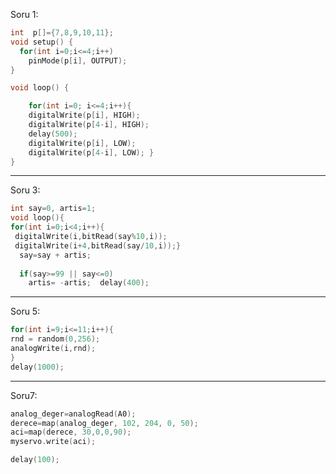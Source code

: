 Soru 1:

```c++
int  p[]={7,8,9,10,11};
void setup() {
  for(int i=0;i<=4;i++)
    pinMode(p[i], OUTPUT);
}

void loop() {

    for(int i=0; i<=4;i++){
    digitalWrite(p[i], HIGH);
    digitalWrite(p[4-i], HIGH);
    delay(500);
    digitalWrite(p[i], LOW);
    digitalWrite(p[4-i], LOW); }
}
```

---------------------
Soru 3:

```c++
int say=0, artis=1;
void loop(){
for(int i=0;i<4;i++){
 digitalWrite(i,bitRead(say%10,i));
 digitalWrite(i+4,bitRead(say/10,i));}
  say=say + artis;
   
  if(say>=99 || say<=0)
    artis= -artis;  delay(400); 
```

---------------------
Soru 5:

```c++
for(int i=9;i<=11;i++){
rnd = random(0,256);
analogWrite(i,rnd);
}
delay(1000);
```

---------------------
Soru7:

```c++
analog_deger=analogRead(A0);
derece=map(analog_deger, 102, 204, 0, 50);
aci=map(derece, 30,0,0,90);
myservo.write(aci);

delay(100);
```

